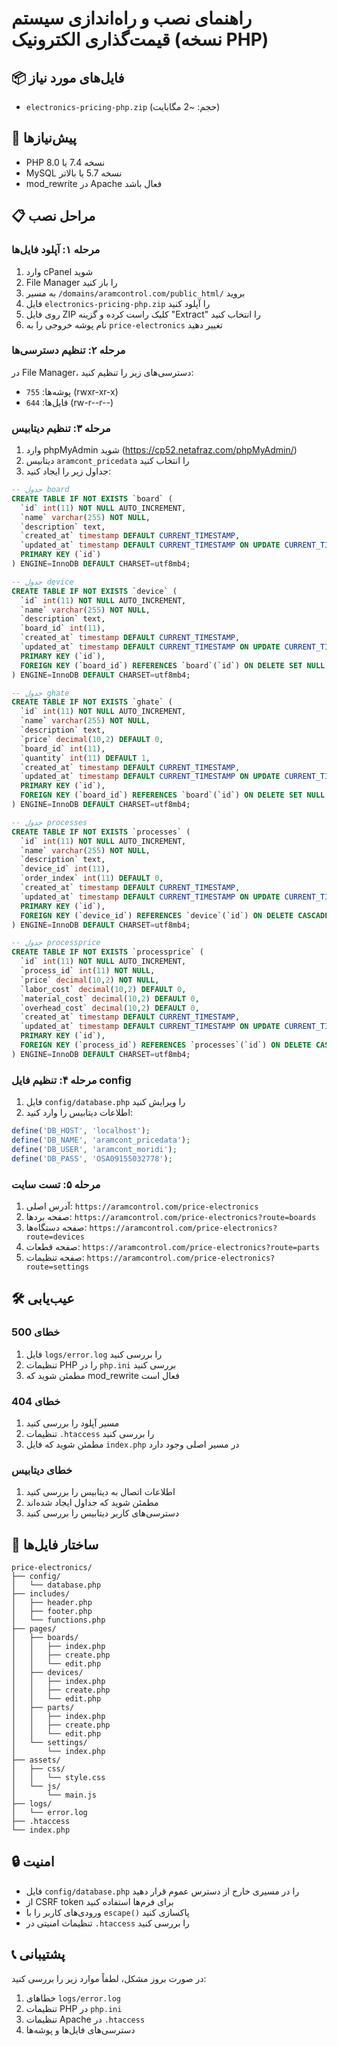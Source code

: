 # راهنمای نصب و راه‌اندازی سیستم قیمت‌گذاری الکترونیک (نسخه PHP)

## 📦 فایل‌های مورد نیاز
- `electronics-pricing-php.zip` (حجم: ~2 مگابایت)

## 🔧 پیش‌نیازها
- PHP نسخه 7.4 یا 8.0
- MySQL نسخه 5.7 یا بالاتر
- mod_rewrite در Apache فعال باشد

## 📋 مراحل نصب

### مرحله ۱: آپلود فایل‌ها
1. وارد cPanel شوید
2. File Manager را باز کنید
3. به مسیر `/domains/aramcontrol.com/public_html/` بروید
4. فایل `electronics-pricing-php.zip` را آپلود کنید
5. روی فایل ZIP کلیک راست کرده و گزینه "Extract" را انتخاب کنید
6. نام پوشه خروجی را به `price-electronics` تغییر دهید

### مرحله ۲: تنظیم دسترسی‌ها
در File Manager، دسترسی‌های زیر را تنظیم کنید:
- پوشه‌ها: `755` (rwxr-xr-x)
- فایل‌ها: `644` (rw-r--r--)

### مرحله ۳: تنظیم دیتابیس
1. وارد phpMyAdmin شوید (https://cp52.netafraz.com/phpMyAdmin/)
2. دیتابیس `aramcont_pricedata` را انتخاب کنید
3. جداول زیر را ایجاد کنید:

```sql
-- جدول board
CREATE TABLE IF NOT EXISTS `board` (
  `id` int(11) NOT NULL AUTO_INCREMENT,
  `name` varchar(255) NOT NULL,
  `description` text,
  `created_at` timestamp DEFAULT CURRENT_TIMESTAMP,
  `updated_at` timestamp DEFAULT CURRENT_TIMESTAMP ON UPDATE CURRENT_TIMESTAMP,
  PRIMARY KEY (`id`)
) ENGINE=InnoDB DEFAULT CHARSET=utf8mb4;

-- جدول device
CREATE TABLE IF NOT EXISTS `device` (
  `id` int(11) NOT NULL AUTO_INCREMENT,
  `name` varchar(255) NOT NULL,
  `description` text,
  `board_id` int(11),
  `created_at` timestamp DEFAULT CURRENT_TIMESTAMP,
  `updated_at` timestamp DEFAULT CURRENT_TIMESTAMP ON UPDATE CURRENT_TIMESTAMP,
  PRIMARY KEY (`id`),
  FOREIGN KEY (`board_id`) REFERENCES `board`(`id`) ON DELETE SET NULL
) ENGINE=InnoDB DEFAULT CHARSET=utf8mb4;

-- جدول ghate
CREATE TABLE IF NOT EXISTS `ghate` (
  `id` int(11) NOT NULL AUTO_INCREMENT,
  `name` varchar(255) NOT NULL,
  `description` text,
  `price` decimal(10,2) DEFAULT 0,
  `board_id` int(11),
  `quantity` int(11) DEFAULT 1,
  `created_at` timestamp DEFAULT CURRENT_TIMESTAMP,
  `updated_at` timestamp DEFAULT CURRENT_TIMESTAMP ON UPDATE CURRENT_TIMESTAMP,
  PRIMARY KEY (`id`),
  FOREIGN KEY (`board_id`) REFERENCES `board`(`id`) ON DELETE SET NULL
) ENGINE=InnoDB DEFAULT CHARSET=utf8mb4;

-- جدول processes
CREATE TABLE IF NOT EXISTS `processes` (
  `id` int(11) NOT NULL AUTO_INCREMENT,
  `name` varchar(255) NOT NULL,
  `description` text,
  `device_id` int(11),
  `order_index` int(11) DEFAULT 0,
  `created_at` timestamp DEFAULT CURRENT_TIMESTAMP,
  `updated_at` timestamp DEFAULT CURRENT_TIMESTAMP ON UPDATE CURRENT_TIMESTAMP,
  PRIMARY KEY (`id`),
  FOREIGN KEY (`device_id`) REFERENCES `device`(`id`) ON DELETE CASCADE
) ENGINE=InnoDB DEFAULT CHARSET=utf8mb4;

-- جدول processprice
CREATE TABLE IF NOT EXISTS `processprice` (
  `id` int(11) NOT NULL AUTO_INCREMENT,
  `process_id` int(11) NOT NULL,
  `price` decimal(10,2) NOT NULL,
  `labor_cost` decimal(10,2) DEFAULT 0,
  `material_cost` decimal(10,2) DEFAULT 0,
  `overhead_cost` decimal(10,2) DEFAULT 0,
  `created_at` timestamp DEFAULT CURRENT_TIMESTAMP,
  `updated_at` timestamp DEFAULT CURRENT_TIMESTAMP ON UPDATE CURRENT_TIMESTAMP,
  PRIMARY KEY (`id`),
  FOREIGN KEY (`process_id`) REFERENCES `processes`(`id`) ON DELETE CASCADE
) ENGINE=InnoDB DEFAULT CHARSET=utf8mb4;
```

### مرحله ۴: تنظیم فایل config
1. فایل `config/database.php` را ویرایش کنید
2. اطلاعات دیتابیس را وارد کنید:
```php
define('DB_HOST', 'localhost');
define('DB_NAME', 'aramcont_pricedata');
define('DB_USER', 'aramcont_moridi');
define('DB_PASS', 'OSA09155032778');
```

### مرحله ۵: تست سایت
1. آدرس اصلی: `https://aramcontrol.com/price-electronics`
2. صفحه بردها: `https://aramcontrol.com/price-electronics?route=boards`
3. صفحه دستگاه‌ها: `https://aramcontrol.com/price-electronics?route=devices`
4. صفحه قطعات: `https://aramcontrol.com/price-electronics?route=parts`
5. صفحه تنظیمات: `https://aramcontrol.com/price-electronics?route=settings`

## 🛠️ عیب‌یابی

### خطای 500
1. فایل `logs/error.log` را بررسی کنید
2. تنظیمات PHP را در `php.ini` بررسی کنید
3. مطمئن شوید که mod_rewrite فعال است

### خطای 404
1. مسیر آپلود را بررسی کنید
2. تنظیمات `.htaccess` را بررسی کنید
3. مطمئن شوید که فایل `index.php` در مسیر اصلی وجود دارد

### خطای دیتابیس
1. اطلاعات اتصال به دیتابیس را بررسی کنید
2. مطمئن شوید که جداول ایجاد شده‌اند
3. دسترسی‌های کاربر دیتابیس را بررسی کنید

## 📁 ساختار فایل‌ها
```
price-electronics/
├── config/
│   └── database.php
├── includes/
│   ├── header.php
│   ├── footer.php
│   └── functions.php
├── pages/
│   ├── boards/
│   │   ├── index.php
│   │   ├── create.php
│   │   └── edit.php
│   ├── devices/
│   │   ├── index.php
│   │   ├── create.php
│   │   └── edit.php
│   ├── parts/
│   │   ├── index.php
│   │   ├── create.php
│   │   └── edit.php
│   └── settings/
│       └── index.php
├── assets/
│   ├── css/
│   │   └── style.css
│   └── js/
│       └── main.js
├── logs/
│   └── error.log
├── .htaccess
└── index.php
```

## 🔒 امنیت
- فایل `config/database.php` را در مسیری خارج از دسترس عموم قرار دهید
- از CSRF token برای فرم‌ها استفاده کنید
- ورودی‌های کاربر را با `escape()` پاکسازی کنید
- تنظیمات امنیتی در `.htaccess` را بررسی کنید

## 📞 پشتیبانی
در صورت بروز مشکل، لطفاً موارد زیر را بررسی کنید:
1. خطاهای `logs/error.log`
2. تنظیمات PHP در `php.ini`
3. تنظیمات Apache در `.htaccess`
4. دسترسی‌های فایل‌ها و پوشه‌ها 
